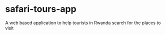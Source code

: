 # safari-tours-app
A web based application to help tourists in Rwanda search for the places to visit
